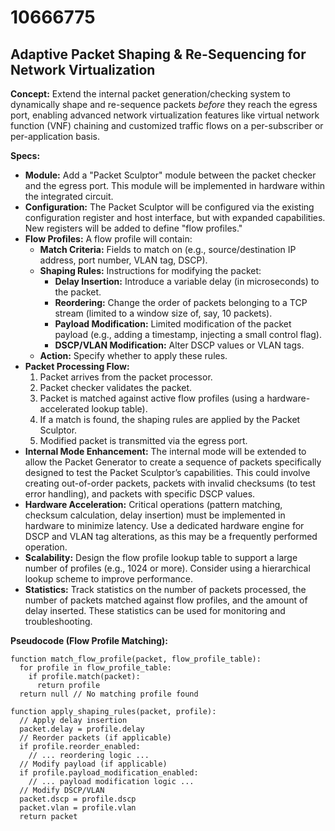 # 10666775

## Adaptive Packet Shaping & Re-Sequencing for Network Virtualization

**Concept:** Extend the internal packet generation/checking system to dynamically shape and re-sequence packets *before* they reach the egress port, enabling advanced network virtualization features like virtual network function (VNF) chaining and customized traffic flows on a per-subscriber or per-application basis.

**Specs:**

*   **Module:** Add a "Packet Sculptor" module between the packet checker and the egress port. This module will be implemented in hardware within the integrated circuit.
*   **Configuration:** The Packet Sculptor will be configured via the existing configuration register and host interface, but with expanded capabilities.  New registers will be added to define "flow profiles."
*   **Flow Profiles:** A flow profile will contain:
    *   **Match Criteria:**  Fields to match on (e.g., source/destination IP address, port number, VLAN tag, DSCP).
    *   **Shaping Rules:** Instructions for modifying the packet:
        *   **Delay Insertion:** Introduce a variable delay (in microseconds) to the packet.
        *   **Reordering:**  Change the order of packets belonging to a TCP stream (limited to a window size of, say, 10 packets).
        *   **Payload Modification:**  Limited modification of the packet payload (e.g., adding a timestamp, injecting a small control flag).
        *   **DSCP/VLAN Modification:** Alter DSCP values or VLAN tags.
    *   **Action:**  Specify whether to apply these rules.
*   **Packet Processing Flow:**
    1.  Packet arrives from the packet processor.
    2.  Packet checker validates the packet.
    3.  Packet is matched against active flow profiles (using a hardware-accelerated lookup table).
    4.  If a match is found, the shaping rules are applied by the Packet Sculptor.
    5.  Modified packet is transmitted via the egress port.
*   **Internal Mode Enhancement:** The internal mode will be extended to allow the Packet Generator to create a sequence of packets specifically designed to test the Packet Sculptor’s capabilities.  This could involve creating out-of-order packets, packets with invalid checksums (to test error handling), and packets with specific DSCP values.
*   **Hardware Acceleration:**  Critical operations (pattern matching, checksum calculation, delay insertion) must be implemented in hardware to minimize latency. Use a dedicated hardware engine for DSCP and VLAN tag alterations, as this may be a frequently performed operation.
*   **Scalability:** Design the flow profile lookup table to support a large number of profiles (e.g., 1024 or more).  Consider using a hierarchical lookup scheme to improve performance.
*   **Statistics:** Track statistics on the number of packets processed, the number of packets matched against flow profiles, and the amount of delay inserted. These statistics can be used for monitoring and troubleshooting.

**Pseudocode (Flow Profile Matching):**

```
function match_flow_profile(packet, flow_profile_table):
  for profile in flow_profile_table:
    if profile.match(packet):
      return profile
  return null // No matching profile found

function apply_shaping_rules(packet, profile):
  // Apply delay insertion
  packet.delay = profile.delay
  // Reorder packets (if applicable)
  if profile.reorder_enabled:
    // ... reordering logic ...
  // Modify payload (if applicable)
  if profile.payload_modification_enabled:
    // ... payload modification logic ...
  // Modify DSCP/VLAN
  packet.dscp = profile.dscp
  packet.vlan = profile.vlan
  return packet
```
